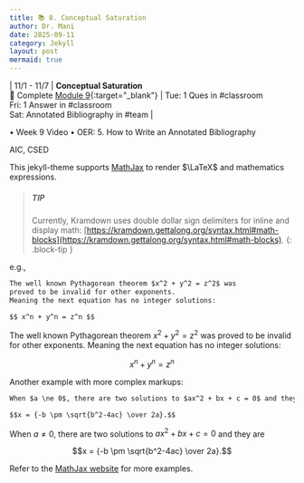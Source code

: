 ```yaml
---
title: 📚 8. Conceptual Saturation
author: Dr. Mani
date: 2025-09-11
category: Jekyll
layout: post
mermaid: true
---
```


| 11/1 - 11/7 | **Conceptual Saturation** <br/> 🔖 Complete [Module 9](/eng201-oer/jekyll/2025-08-10-w10.html){:target="_blank"} | Tue: 1 Ques in #classroom <br/> Fri: 1 Answer in #classroom <br /> Sat: Annotated Bibliography in #team |

•	Week 9 Video
•	OER: 5. How to Write an Annotated Bibliography


AIC, CSED


This jekyll-theme supports [MathJax](https://www.mathjax.org/) to render $\LaTeX$
and mathematics expressions.

> ##### TIP
>
> Currently, Kramdown uses double dollar sign delimiters for inline and display math:
> [https://kramdown.gettalong.org/syntax.html#math-blocks](https://kramdown.gettalong.org/syntax.html#math-blocks).
{: .block-tip }

e.g.,

```markdown
The well known Pythagorean theorem $x^2 + y^2 = z^2$ was
proved to be invalid for other exponents.
Meaning the next equation has no integer solutions:

$$ x^n + y^n = z^n $$
```

The well known Pythagorean theorem $x^2 + y^2 = z^2$ was
proved to be invalid for other exponents.
Meaning the next equation has no integer solutions:

$$ x^n + y^n = z^n $$

Another example with more complex markups:

```markdown
When $a \ne 0$, there are two solutions to $ax^2 + bx + c = 0$ and they are

$$x = {-b \pm \sqrt{b^2-4ac} \over 2a}.$$
```

When $a \ne 0$, there are two solutions to $ax^2 + bx + c = 0$ and they are

$$x = {-b \pm \sqrt{b^2-4ac} \over 2a}.$$

Refer to the [MathJax website](https://docs.mathjax.org/en/latest/index.html) for more examples.

